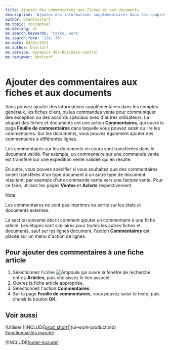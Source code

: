 ```yaml
---
title: Ajouter des commentaires aux fiches et aux documents
description: 'Ajoutez des informations supplémentaires dans les comptes, les fiches client, ou les commandes vente pour communiquer des accords, tels qu''un prix spécial ou un mode de livraison, pour d''autres utilisateurs.'
author: brentholtorf
ms.topic: conceptual
ms.devlang: al
ms.search.keywords: 'tasks, work'
ms.search.form: '124, 30'
ms.date: 04/01/2021
ms.author: bholtorf
ms.service: dynamics-365-business-central
ms.reviewer: bholtorf
---
```

# Ajouter des commentaires aux fiches et aux documents

Vous pouvez ajouter des informations supplémentaires dans les comptes généraux, les fiches client, ou les commandes vente pour communiquer des exception ou des accords spéciaux avec d'autres utilisateurs.
La plupart des fiches et documents ont une action **Commentaires**, qui ouvre la page **Feuille de commentaires** dans laquelle vous pouvez saisir ou lire les commentaires. Sur les documents, vous pouvez également ajouter des commentaires à différentes lignes.

Les commentaires sur les documents en cours sont transférées dans le document validé. Par exemple, un commentaire sur une commande vente est transféré sur une expédition vente validée qui en résulte.

En outre, vous pouvez spécifier si vous souhaitez que des commentaires soient transférés d'un type document à un autre type de document résultant, par exemple d'une commande vente vers une facture vente. Pour ce faire, utilisez les pages **Ventes** et **Achats** respectivement.

> [!NOTE]
> Les commentaires ne sont pas imprimés ou sortis sur les états et documents externes.

La section suivante décrit comment ajouter un commentaire à une fiche article. Les étapes sont similaires pour toutes les autres fiches et documents, sauf sur les lignes document, l'action **Commentaires** est placée sur un menu d'action de lignes.

## Pour ajouter des commentaires à une fiche article

1. Sélectionnez l’icône ![Ampoule qui ouvre la fenêtre de recherche.](media/ui-search/search_small.png "Dites-moi ce que vous voulez faire") entrez **Articles**, puis choisissez le lien associé.
2. Ouvrez la fiche article appropriée.
3. Sélectionnez l'action **Commentaires**.
4. Sur la page **Feuille de commentaires**, vous pouvez saisir le texte, puis choisir le bouton **OK**.

## Voir aussi

[Utiliser [!INCLUDE[prod_short](includes/prod_short.md)]](ui-work-product.md)  
[Fonctionnalités marché](ui-across-business-areas.md)


[!INCLUDE[footer-include](includes/footer-banner.md)]